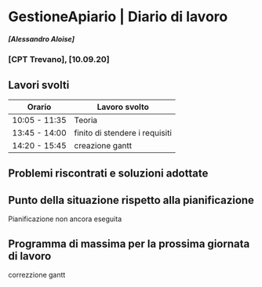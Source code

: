 
# GestioneApiario | Diario di lavoro
##### [Alessandro Aloise]
### [CPT Trevano], [10.09.20]

## Lavori svolti


|Orario        |Lavoro svolto                                   |
|--------------|------------------------------------------------|
|10:05 - 11:35 |Teoria                                          |
|13:45 - 14:00 |finito di stendere i requisiti                  |
|14:20 - 15:45 |creazione gantt                                 |


##  Problemi riscontrati e soluzioni adottate



##  Punto della situazione rispetto alla pianificazione
Pianificazione non ancora eseguita 

## Programma di massima per la prossima giornata di lavoro
correzzione gantt